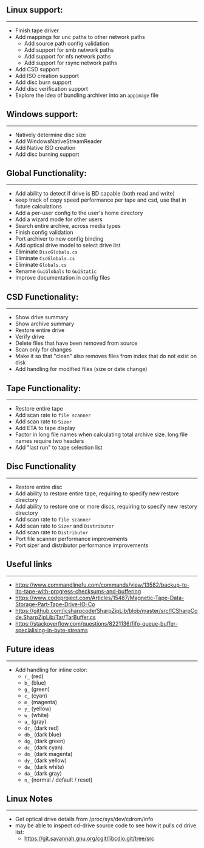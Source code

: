 ## Linux support:
----------------------------------------------------------------
* Finish tape driver
* Add mappings for unc paths to other network paths
    * Add source path config validation
    * Add support for smb network paths
    * Add support for nfs network paths
    * Add support for rsync network paths
* Add CSD support
* Add ISO creation support
* Add disc burn support
* Add disc verification support
* Explore the idea of bundling archiver into an `appimage` file

## Windows support:
----------------------------------------------------------------
* Natively determine disc size
* Add WindowsNativeStreamReader
* Add Native ISO creation
* Add disc burning support


## Global Functionality:
----------------------------------------------------------------
* Add ability to detect if drive is BD capable (both read and write)
* keep track of copy speed performance per tape and csd, use that in future calculations
* Add a per-user config to the user's home directory
* Add a wizard mode for other users
* Search entire archive, across media types
* Finish config validation
* Port archiver to new config binding
* Add optical drive model to select drive list
* Eliminate `DiscGlobals.cs`
* Eliminate `CsdGlobals.cs`
* Eliminate `Globals.cs`
* Rename `GuiGlobals` to `GuiStatic`
* Improve documentation in config files

## CSD Functionality:
----------------------------------------------------------------
* Show drive summary
* Show archive summary
* Restore entire drive
* Verify drive
* Delete files that have been removed from source
* Scan only for changes
* Make it so that "clean" also removes files from index that do not exist on disk
* Add handling for modified files (size or date change)


## Tape Functionality:
----------------------------------------------------------------
* Restore entire tape
* Add scan rate to `file scanner`
* Add scan rate to `Sizer`
* Add ETA to tape display
* Factor in long file names when calculating total archive size. long file names require two headers
* Add "last run" to tape selection list


## Disc Functionality
----------------------------------------------------------------
* Restore entire disc
* Add ability to restore entire tape, requiring to specify new restore directory
* Add ability to restore one or more discs, requiring to specify new restory directory
* Add scan rate to `file scanner`
* Add scan rate to `Sizer` and `Distributor`
* Add scan rate to `Distributor`
* Port file scanner performance improvements
* Port sizer and distributor performance improvements



## Useful links
----------------------------------------------------------------
* https://www.commandlinefu.com/commands/view/13582/backup-to-lto-tape-with-progress-checksums-and-buffering
* https://www.codeproject.com/Articles/15487/Magnetic-Tape-Data-Storage-Part-Tape-Drive-IO-Co
* https://github.com/icsharpcode/SharpZipLib/blob/master/src/ICSharpCode.SharpZipLib/Tar/TarBuffer.cs
* https://stackoverflow.com/questions/8221136/fifo-queue-buffer-specialising-in-byte-streams



## Future ideas
----------------------------------------------------------------
* Add handling for inline color:
    * `r_` (red)
    * `b_` (blue)
    * `g_` (green)
    * `c_` (cyan)
    * `m_` (magenta)
    * `y_` (yellow)
    * `w_` (white)
    * `a_` (gray)
    * `dr_` (dark red)
    * `db_` (dark blue)
    * `dg_` (dark green)
    * `dc_` (dark cyan)
    * `dm_` (dark magenta)
    * `dy_` (dark yellow)
    * `dw_` (dark white)
    * `da_` (dark gray)
    * `n_` (normal / default / reset)


## Linux Notes
----------------------------------------------------------------
* Get optical drive details from /proc/sys/dev/cdrom/info
* may be able to inspect cd-drive source code to see how it pulls cd drive list:
    * https://git.savannah.gnu.org/cgit/libcdio.git/tree/src